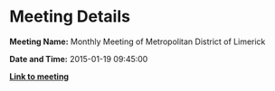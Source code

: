 # Meeting Details

**Meeting Name:** Monthly Meeting of Metropolitan District of Limerick

**Date and Time:** 2015-01-19 09:45:00

**<a href="https://www.limerick.ie/council/whats-on/monthly-meeting-metropolitan-district-limerick-14" target="_blank">Link to meeting</a>**
